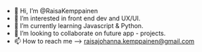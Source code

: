 - 👋 Hi, I’m @RaisaKemppainen
- 👀 I’m interested in front end dev and UX/UI. 
- 🌱 I’m currently learning Javascript & Python.
- 💞️ I’m looking to collaborate on future app - projects. 
- 📫 How to reach me --> raisajohanna.kemppainen@gmail.com
